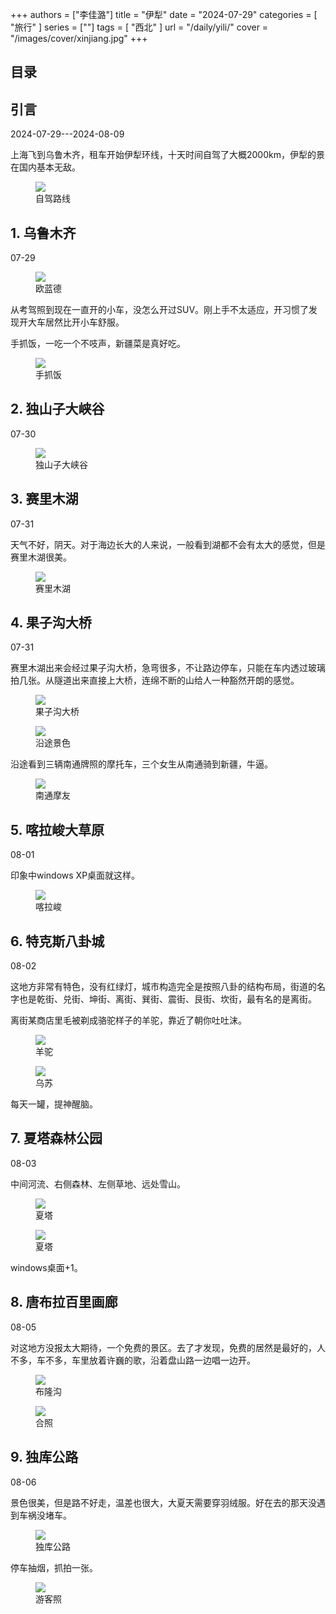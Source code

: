 +++
authors = ["李佳潞"]
title = "伊犁"
date = "2024-07-29"
categories = [
    "旅行"
]
series = [""]
tags = [
    "西北"
]
url = "/daily/yili/"
cover = "/images/cover/xinjiang.jpg"
+++
<!DOCTYPE html>
<html lang="zh-CN">
<head>
    <meta charset="UTF-8">
    <meta name="viewport" content="width=device-width, initial-scale=1.0">
    <link rel="stylesheet" href="/assets/css/styles.css">
    <script src="/assets/js/toc.js"></script>    
</head>
<body>
    <article>
        <nav>
            <h2>目录</h2>
            <ul id="toc">
                <!-- 目录项会在这里动态生成 -->
            </ul>
        </nav>
        <section>
            <h2>引言</h2>
            <p>2024-07-29---2024-08-09</p>
            <p>         上海飞到乌鲁木齐，租车开始伊犁环线，十天时间自驾了大概2000km，伊犁的景在国内基本无敌。</p>
            <div class="container">
                <div class="image">
                    <figure>
                        <a data-fancybox="gallery" href="https://cdn.heirenlop.com/daily-record/xinjiang0.png">
    <img src="https://cdn.heirenlop.com/daily-record/xinjiang0.png" loading="lazy">
</a>
                        <figcaption>自驾路线</figcaption>
                    </figure>
                </div>
            </div>
        </section>
        <section>
            <h2>1. 乌鲁木齐</h2>
            <p>07-29 <i class="fas fa-sun"></i></p>
            <div class="container">
                <div class="image">
                    <figure>
                        <a data-fancybox="gallery" href="https://cdn.heirenlop.com/daily-record/xinjiang1.jpg">
    <img src="https://cdn.heirenlop.com/daily-record/xinjiang1.jpg" loading="lazy">
</a>
                        <figcaption>欧蓝德</figcaption>
                    </figure>
                </div>
                <div class="text">
                    <p>         从考驾照到现在一直开的小车，没怎么开过SUV。刚上手不太适应，开习惯了发现开大车居然比开小车舒服。</p>
                </div>
            </div>
            <p>         手抓饭，一吃一个不吱声，新疆菜是真好吃。</p>
            <div class="container">
                <div class="image">
                    <figure>
                        <a data-fancybox="gallery" href="https://cdn.heirenlop.com/daily-record/xinjiang2.jpg">
    <img src="https://cdn.heirenlop.com/daily-record/xinjiang2.jpg" loading="lazy">
</a>
                        <figcaption>手抓饭</figcaption>
                    </figure>
                </div>
            </div>
        </section>
        <section>
            <h2>2. 独山子大峡谷</h2>
            <p>07-30 <i class="fas fa-cloud"></i></p>
            <div class="container">
                <div class="image">
                    <figure>
                        <a data-fancybox="gallery" href="https://cdn.heirenlop.com/daily-record/xinjiang3.jpg">
    <img src="https://cdn.heirenlop.com/daily-record/xinjiang3.jpg" loading="lazy">
</a>
                        <figcaption>独山子大峡谷</figcaption>
                    </figure>
                </div>
            </div>
        </section>
        <section>
            <h2>3. 赛里木湖</h2>
            <p>07-31 <i class="fas fa-cloud"></i></p>
            <p>         天气不好，阴天。对于海边长大的人来说，一般看到湖都不会有太大的感觉，但是赛里木湖很美。</p>
            <div class="container">
                <div class="image">
                    <figure>
                        <a data-fancybox="gallery" href="https://cdn.heirenlop.com/daily-record/xinjiang4.jpg">
    <img src="https://cdn.heirenlop.com/daily-record/xinjiang4.jpg" loading="lazy">
</a>
                        <figcaption>赛里木湖</figcaption>
                    </figure>
                </div>
            </div>
        </section>
        <section>
            <h2>4. 果子沟大桥</h2>
            <p>07-31 <i class="fas fa-cloud"></i></p>
            <p>         赛里木湖出来会经过果子沟大桥，急弯很多，不让路边停车，只能在车内透过玻璃拍几张。从隧道出来直接上大桥，连绵不断的山给人一种豁然开朗的感觉。</p>
            <div class="container">
                <div class="image">
                    <figure>
                        <a data-fancybox="gallery" href="https://cdn.heirenlop.com/daily-record/xinjiang5.jpg">
    <img src="https://cdn.heirenlop.com/daily-record/xinjiang5.jpg" loading="lazy">
</a>
                        <figcaption>果子沟大桥</figcaption>
                    </figure>
                </div>
            </div>
            <div class="container">
                <div class="image">
                    <figure>
                        <a data-fancybox="gallery" href="https://cdn.heirenlop.com/daily-record/xinjiang6.jpg">
    <img src="https://cdn.heirenlop.com/daily-record/xinjiang6.jpg" loading="lazy">
</a>
                        <figcaption>沿途景色</figcaption>
                    </figure>
                </div>
            </div>
            <div class="container">
                <div class="text">
                    <p>         沿途看到三辆南通牌照的摩托车，三个女生从南通骑到新疆，牛逼。</p>
                </div>
                <div class="image">
                    <figure>
                        <a data-fancybox="gallery" href="https://cdn.heirenlop.com/daily-record/xinjiang7.jpg">
    <img src="https://cdn.heirenlop.com/daily-record/xinjiang7.jpg" loading="lazy">
</a>
                        <figcaption>南通摩友</figcaption>
                    </figure>
                </div>
            </div>
        </section>
        <section>
            <h2>5. 喀拉峻大草原</h2>
            <p>08-01 <i class="fas fa-sun"></i></p>
            <p>         印象中windows XP桌面就这样。</p>
            <div class="container">
                <div class="image">
                    <figure>
                        <a data-fancybox="gallery" href="https://cdn.heirenlop.com/daily-record/xinjiang8.jpg">
    <img src="https://cdn.heirenlop.com/daily-record/xinjiang8.jpg" loading="lazy">
</a>
                        <figcaption>喀拉峻</figcaption>
                    </figure>
                </div>
            </div>
        </section>
        <section>
            <h2>6. 特克斯八卦城</h2>
            <p>08-02 <i class="fas fa-sun"></i></p>
            <p>         这地方非常有特色，没有红绿灯，城市构造完全是按照八卦的结构布局，街道的名字也是乾街、兑街、坤街、离街、巽街、震街、艮街、坎街，最有名的是离街。</p>
            <div class="container">
                <div class="text">
                    <p>         离街某商店里毛被剃成骆驼样子的羊驼，靠近了朝你吐吐沫。</p>
                </div>
            <div class="image">
                <figure>
                    <a data-fancybox="gallery" href="https://cdn.heirenlop.com/daily-record/xinjiang10.jpg">
    <img src="https://cdn.heirenlop.com/daily-record/xinjiang10.jpg" loading="lazy">
</a>
                    <figcaption>羊驼</figcaption>
                </figure>
            </div>
        </div>
        <div class="container">
            <div class="image">
                <figure>
                    <a data-fancybox="gallery" href="https://cdn.heirenlop.com/daily-record/xinjiang11.jpg">
    <img src="https://cdn.heirenlop.com/daily-record/xinjiang11.jpg" loading="lazy">
</a>
                    <figcaption>乌苏</figcaption>
                </figure>
            </div>
            <div class="text">
                <p>         每天一罐，提神醒脑。</p>
            </div>
        </div>
        </section>
        <section>
            <h2>7. 夏塔森林公园</h2>
            <p>08-03 <i class="fas fa-sun"></i></p>
            <div class="container">
                <div class="text">
                    <p>         中间河流、右侧森林、左侧草地、远处雪山。</p>
                </div>
                <div class="image">
                    <figure>
                        <a data-fancybox="gallery" href="https://cdn.heirenlop.com/daily-record/xinjiang12.jpg">
    <img src="https://cdn.heirenlop.com/daily-record/xinjiang12.jpg" loading="lazy">
</a>
                        <figcaption>夏塔</figcaption>
                    </figure>
                </div>
            </div>
            <div class="container">
                <div class="image">
                    <figure>
                        <a data-fancybox="gallery" href="https://cdn.heirenlop.com/daily-record/xinjiang13.jpg">
    <img src="https://cdn.heirenlop.com/daily-record/xinjiang13.jpg" loading="lazy">
</a>
                        <figcaption>夏塔</figcaption>
                    </figure>
                </div>
                <div class="text">
                    <p>         windows桌面+1。</p>
                </div>
            </div>
        </section>
        <section>
            <h2>8. 唐布拉百里画廊</h2>
            <p>08-05 <i class="fas fa-sun"></i></p>
            <p>         对这地方没报太大期待，一个免费的景区。去了才发现，免费的居然是最好的，人不多，车不多，车里放着许巍的歌，沿着盘山路一边唱一边开。</p>
            <div class="container">
                <div class="image">
                    <figure>
                        <a data-fancybox="gallery" href="https://cdn.heirenlop.com/daily-record/xinjiang14.jpg">
    <img src="https://cdn.heirenlop.com/daily-record/xinjiang14.jpg" loading="lazy">
</a>
                        <figcaption>布隆沟</figcaption>
                    </figure>
                </div>
            </div>
            <div class="container">
                <div class="image">
                    <figure>
                        <a data-fancybox="gallery" href="https://cdn.heirenlop.com/daily-record/xinjiang15.jpg">
    <img src="https://cdn.heirenlop.com/daily-record/xinjiang15.jpg" loading="lazy">
</a>
                        <figcaption>合照</figcaption>
                    </figure>
                </div>
            </div>
        </section>
        <section>
            <h2>9. 独库公路</h2>
            <p>08-06 <i class="fas fa-cloud"></i></p>
            <p>         景色很美，但是路不好走，温差也很大，大夏天需要穿羽绒服。好在去的那天没遇到车祸没堵车。</p>
            <div class="container">
                <div class="image">
                    <figure>
                        <a data-fancybox="gallery" href="https://cdn.heirenlop.com/daily-record/xinjiang16.jpg">
    <img src="https://cdn.heirenlop.com/daily-record/xinjiang16.jpg" loading="lazy">
</a>
                        <figcaption>独库公路</figcaption>
                    </figure>
                </div>
            </div>
            <p>         停车抽烟，抓拍一张。</p>
            <div class="container">
                <div class="image">
                    <figure>
                        <a data-fancybox="gallery" href="https://cdn.heirenlop.com/daily-record/xinjiang17.jpg">
    <img src="https://cdn.heirenlop.com/daily-record/xinjiang17.jpg" loading="lazy">
</a>
                        <figcaption>游客照</figcaption>
                    </figure>
                </div>
            </div>
        </section>
    </article>
</body>
</html>
